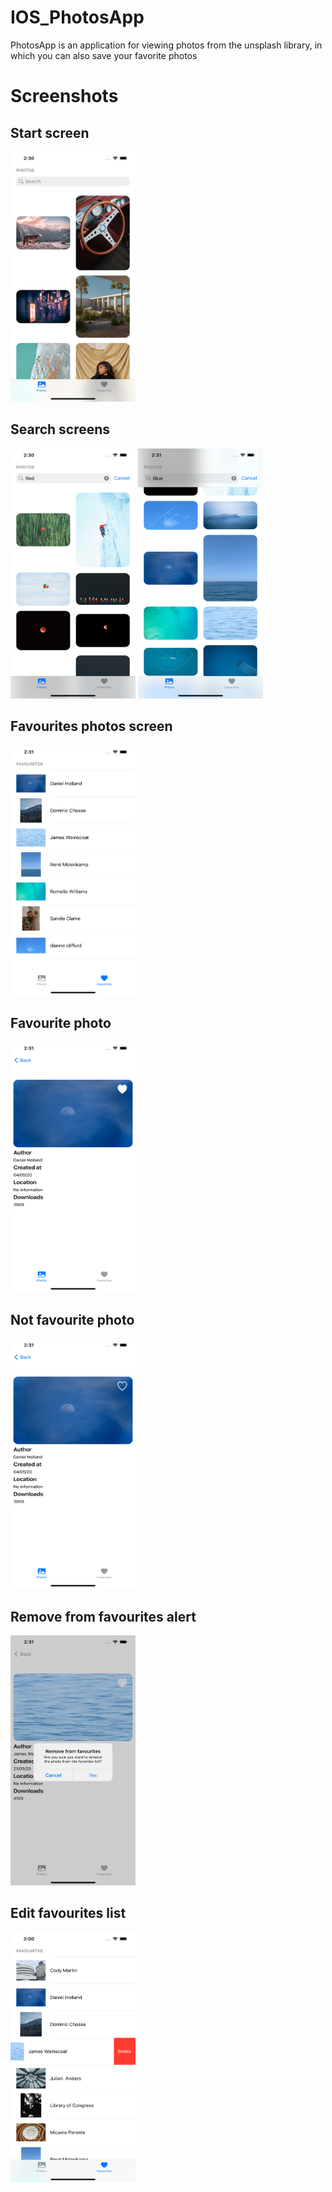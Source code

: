 # IOS_PhotosApp
PhotosApp is an application for viewing photos from the unsplash library, in which you can also save your favorite photos
# Screenshots
## Start screen
<img src="/Screenshots/startScreen.png" alt="drawing" width="200" height="400"/>

## Search screens
<img src="/Screenshots/redSearch.png" alt="drawing" width="200" height="400"/>
<img src="/Screenshots/blueSearch.png" alt="drawing" width="200" height="400"/>

## Favourites photos screen
<img src="/Screenshots/favouritesScreen.png" alt="drawing" width="200" height="400"/>

## Favourite photo
<img src="/Screenshots/favouritePhoto.png" alt="drawing" width="200" height="400"/>

## Not favourite photo
<img src="/Screenshots/notFavouritePhoto.png" alt="drawing" width="200" height="400"/>

## Remove from favourites alert
<img src="/Screenshots/removeAlert.png" alt="drawing" width="200" height="400"/>

## Edit favourites list
<img src="/Screenshots/editFavourites.png" alt="drawing" width="200" height="400"/>
